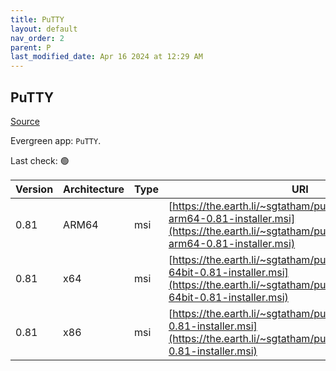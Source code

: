 ```yaml
---
title: PuTTY
layout: default
nav_order: 2
parent: P
last_modified_date: Apr 16 2024 at 12:29 AM
---
```


## PuTTY

[Source](https://www.chiark.greenend.org.uk/~sgtatham/putty/)

Evergreen app: `PuTTY`. 

Last check: 🟢

| Version | Architecture | Type | URI                                                                                                                                                                |
| ------- | ------------ | ---- | ------------------------------------------------------------------------------------------------------------------------------------------------------------------ |
| 0.81    | ARM64        | msi  | [https://the.earth.li/~sgtatham/putty/latest/wa64/putty-arm64-0.81-installer.msi](https://the.earth.li/~sgtatham/putty/latest/wa64/putty-arm64-0.81-installer.msi) |
| 0.81    | x64          | msi  | [https://the.earth.li/~sgtatham/putty/latest/w64/putty-64bit-0.81-installer.msi](https://the.earth.li/~sgtatham/putty/latest/w64/putty-64bit-0.81-installer.msi)   |
| 0.81    | x86          | msi  | [https://the.earth.li/~sgtatham/putty/latest/w32/putty-0.81-installer.msi](https://the.earth.li/~sgtatham/putty/latest/w32/putty-0.81-installer.msi)               |
